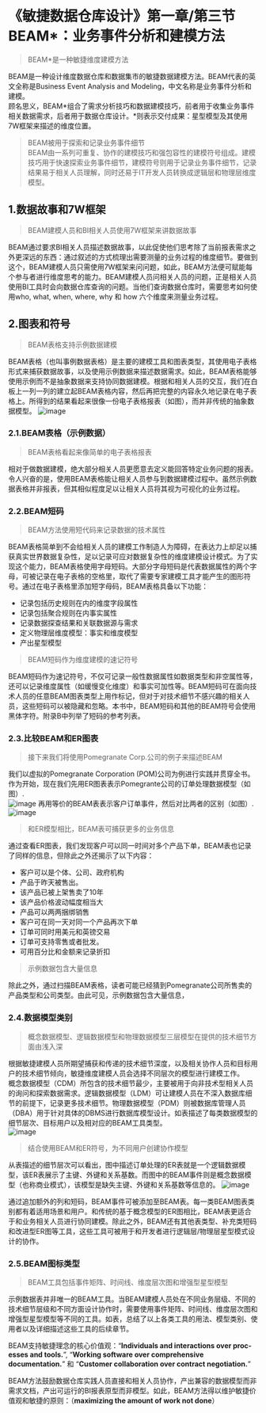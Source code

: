 # 《敏捷数据仓库设计》第一章/第三节 BEAM\*：业务事件分析和建模方法   
>BEAM\*是一种敏捷维度建模方法     
 
BEAM是一种设计维度数据仓库和数据集市的敏捷数据建模方法。BEAM代表的英文全称是Business Event Analysis and Modeling，中文名称是业务事件分析和建模。   
顾名思义，BEAM*组合了需求分析技巧和数据建模技巧，前者用于收集业务事件相关数据需求，后者用于数据仓库设计。*则表示交付成果：星型模型及其使用7W框架来描述的维度位置。
>BEAM被用于探索和记录业务事件细节   
BEAM由一系列可重复、协作的建模技巧和强包容性的建模符号组成。建模技巧用于快速探索业务事件细节，建模符号则用于记录业务事件细节，记录结果易于相关人员理解，同时还易于IT开发人员转换成逻辑层和物理层维度模型。   

## 1.数据故事和7W框架   
>BEAM建模人员和BI相关人员使用7W框架来讲数据故事    
  
BEAM通过要求BI相关人员描述数据故事，以此促使他们思考除了当前报表需求之外更深远的东西：通过叙述的方式梳理出需要测量的业务过程的维度细节。要做到这个，BEAM建模人员只需使用7W框架来问问题，如此，BEAM方法便可赋能每个参与者进行维度思考的能力。BEAM建模人员问相关人员的问题，正是相关人员使用BI工具时会向数据仓库查询的问题。当他们查询数据仓库时，需要思考如何使用who, what, when, where, why 和 how 六个维度来测量业务过程。

## 2.图表和符号   
>BEAM表格支持示例数据建模     
 
BEAM表格（也叫事例数据表格）是主要的建模工具和图表类型，其使用电子表格形式来捕获数据故事，以及使用示例数据来描述数据需求。如此，BEAM表格能够使用示例而不是抽象数据来支持协同数据建模。根据和相关人员的交互，我们在白板上一列一列的建立起BEAM表格内容，然后再把完整的内容永久地记录在电子表格上。所得到的结果看起来很像一份电子表格报表（如图），而并非传统的抽象数据模型。
![image](https://user-images.githubusercontent.com/20431533/114264405-612cff00-9a1d-11eb-94a7-c18ba9c1f92b.png)

### 2.1.BEAM表格（示例数据）
>BEAM表格看起来像简单的电子表格报表     
 
相对于做数据建模，绝大部分相关人员更愿意去定义能回答特定业务问题的报表。令人兴奋的是，使用BEAM表格能让相关人员参与到数据建模过程中。虽然示例数据表格并非报表，但其相似程度足以让相关人员将其视为可视化的业务过程。   

### 2.2.BEAM短码
>BEAM方法使用短代码来记录数据的技术属性      

BEAM表格简单到不会给相关人员的建模工作制造人为障碍，在表达力上却足以捕获真实世界数据复杂性，足以记录可应对数据复杂性的维度建模设计模式。为了实现这个能力，BEAM表格使用字母短码。大部分字母短码是代表数据属性的两个字母，可被记录在电子表格的空格里，取代了需要专家建模工具才能产生的图形符号。通过在电子表格里添加短字母码，BEAM表格具备以下功能：
* 记录包括历史规则在内的维度字段属性   
* 记录包括聚合规则在内事实属性   
* 记录数据探查结果和关联数据源与需求
* 定义物理层维度模型：事实和维度模型
* 产出星型模型

>BEAM短码作为维度建模的速记符号    
  
BEAM短码作为速记符号，不仅可记录一般性数据属性如数据类型和非空属性等，还可以记录维度属性（如缓慢变化维度）和事实可加性等。BEAM短码可在面向技术人员的任意BEAM图表类型上用作标记，但对于对技术细节不感兴趣的相关人员，这些短码可以被隐藏和忽略。本书中，BEAM短码和其他的BEAM符号会使用黑体字符。附录B中列举了短码的参考列表。   

### 2.3.比较BEAM和ER图表
>接下来我们将使用Pomegranate Corp.公司的例子来描述BEAM   
   
我们以虚拟的Pomegranate Corporation (POM)公司为例进行实践并贯穿全书。作为开始，现在我们先用ER图表表示Pomegrante公司的订单处理数据模型（如图）.   
![image](https://user-images.githubusercontent.com/20431533/114264548-1eb7f200-9a1e-11eb-9168-dc3a87404a5c.png)
再用等价的BEAM表表示客户订单事件，然后对比两者的区别（如图）.  
![image](https://user-images.githubusercontent.com/20431533/114264572-4909af80-9a1e-11eb-9239-294b85cfe369.png)   

>和ER模型相比，BEAM表可捕获更多的业务信息     

通过查看ER图表，我们发现客户可以同一时间对多个产品下单，BEAM表也记录了同样的信息，但除此之外还揭示了以下内容：
* 客户可以是个体、公司、政府机构
* 产品于昨天被售出。
* 该产品已被上架售卖了10年
* 该产品价格波动幅度相当大
* 产品可以两两捆绑销售
* 客户可在同一天对同一个产品再次下单
* 订单可同时用美元和英镑交易
* 订单可支持零售或者批发。
* 可用百分比和金额来记录折扣

>示例数据包含大量信息  
   
除此之外，通过扫描BEAM表格，读者可能已经猜到Pomegranate公司所售卖的产品类型和公司类型。由此可见，示例数据包含大量信息，

### 2.4.数据模型类别    
>概念数据模型、逻辑数据模型和物理数据模型三层模型在提供的技术细节方面由浅入深     
 
根据敏捷建模人员所期望捕获和传递的技术细节深度，以及相关协作人员和目标用户的技术细节倾向，敏捷维度建模人员会选择不同层次的模型进行建模工作。       
概念数据模型（CDM）所包含的技术细节最少，主要被用于向非技术型相关人员的询问和探索数据需求。逻辑数据模型（LDM）可让建模人员在不深入数据库细节的前提下，记录更多技术细节。物理数据模型（PDM）则被数据库管理人员（DBA）用于针对具体的DBMS进行数据库模型设计。如表描述了每类数据模型的细节层次、目标用户以及相对应的BEAM工具类型。   
![image](https://user-images.githubusercontent.com/20431533/114264710-0a282980-9a1f-11eb-8765-7751356b71de.png)

>结合使用BEAM和ER符号，为不同用户创建协作模型   
    
从表描述的细节层次可以看出，图中描述订单处理的ER表就是一个逻辑数据模型，该ER表展示了主键、外键和关系基数。而图中的BEAM事件则是概念数据模型（也称商业模式），该模型是缺失主键、外键和关系基数等信息的。
![image](https://user-images.githubusercontent.com/20431533/114264761-596e5a00-9a1f-11eb-88d4-e83946b91047.png)

通过追加额外的列和短码，BEAM事件可被添加至BEAM表。每一类BEAM图表类别都有着适用场景和用户。和传统的基于概念模型的ER图相比，BEAM表更适合于和业务相关人员进行协同建模。除此之外，BEAM还有其他表类型、补充类短码和改进型ER图等工具，这些工具可被用于和开发者进行逻辑层/物理层星型模式设计的协作。      

### 2.5.BEAM图标类型   
>BEAM工具包括事件矩阵、时间线、维度层次图和增强型星型模型    
  
示例数据表并非唯一的BEAM工具。当BEAM建模人员处在不同业务层级、不同的技术细节层级和不同方面设计协作时，需要使用事件矩阵、时间线、维度层次图和增强型星型模型等不同的工具。如表，总结了以上各类工具的用法、模型类别、使用者以及详细描述这些工具的后续章节。   

BEAM支持敏捷理念的核心价值观：“**Individuals and interactions over proc- esses and tools.**”, “**Working software over comprehensive documentation.**” 和 “**Customer collaboration over contract negotiation.**”   

BEAM方法鼓励数据仓库实践人员直接和相关人员协作，产出兼容的数据模型而非需求文档，产出可运行的BI报表原型而非模型。如此，BEAM方法得以维护敏捷价值观和敏捷的原则：（**maximizing the amount of work not done**）   
